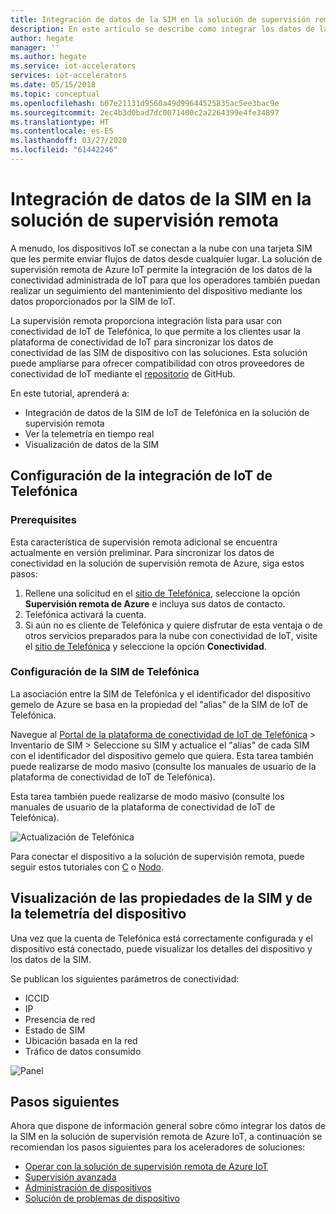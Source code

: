 ```yaml
---
title: Integración de datos de la SIM en la solución de supervisión remota (Azure) | Microsoft Azure
description: En este artículo se describe cómo integrar los datos de la SIM de Telefónica en la solución de supervisión remota.
author: hegate
manager: ''
ms.author: hegate
ms.service: iot-accelerators
services: iot-accelerators
ms.date: 05/15/2018
ms.topic: conceptual
ms.openlocfilehash: b07e21131d9560a49d99644525835ac5ee3bac9e
ms.sourcegitcommit: 2ec4b3d0bad7dc0071400c2a2264399e4fe34897
ms.translationtype: HT
ms.contentlocale: es-ES
ms.lasthandoff: 03/27/2020
ms.locfileid: "61442246"
---
```

# <a name="integrate-sim-data-in-the-remote-monitoring-solution"></a>Integración de datos de la SIM en la solución de supervisión remota

A menudo, los dispositivos IoT se conectan a la nube con una tarjeta SIM que les permite enviar flujos de datos desde cualquier lugar. La solución de supervisión remota de Azure IoT permite la integración de los datos de la conectividad administrada de IoT para que los operadores también puedan realizar un seguimiento del mantenimiento del dispositivo mediante los datos proporcionados por la SIM de IoT.

La supervisión remota proporciona integración lista para usar con conectividad de IoT de Telefónica, lo que permite a los clientes usar la plataforma de conectividad de IoT para sincronizar los datos de conectividad de las SIM de dispositivo con las soluciones. Esta solución puede ampliarse para ofrecer compatibilidad con otros proveedores de conectividad de IoT mediante el [repositorio](https://github.com/Azure/azure-iot-pcs-remote-monitoring-dotnet) de GitHub.

En este tutorial, aprenderá a:

* Integración de datos de la SIM de IoT de Telefónica en la solución de supervisión remota
* Ver la telemetría en tiempo real
* Visualización de datos de la SIM

## <a name="telefnica-iot-integration-setup"></a>Configuración de la integración de IoT de Telefónica

### <a name="prerequisites"></a>Prerequisites

Esta característica de supervisión remota adicional se encuentra actualmente en versión preliminar. Para sincronizar los datos de conectividad en la solución de supervisión remota de Azure, siga estos pasos:

1. Rellene una solicitud en el [sitio de Telefónica](https://iot.telefonica.com/contact), seleccione la opción **Supervisión remota de Azure** e incluya sus datos de contacto.
2. Telefónica activará la cuenta.
3. Si aún no es cliente de Telefónica y quiere disfrutar de esta ventaja o de otros servicios preparados para la nube con conectividad de IoT, visite el [sitio de Telefónica](https://iot.telefonica.com/) y seleccione la opción **Conectividad**.

### <a name="telefnica-sim-setup"></a>Configuración de la SIM de Telefónica
La asociación entre la SIM de Telefónica y el identificador del dispositivo gemelo de Azure se basa en la propiedad del "alias" de la SIM de IoT de Telefónica. 

Navegue al [Portal de la plataforma de conectividad de IoT de Telefónica](https://m2m-movistar-es.telefonica.com/) > Inventario de SIM > Seleccione su SIM y actualice el "alias" de cada SIM con el identificador del dispositivo gemelo que quiera. Esta tarea también puede realizarse de modo masivo (consulte los manuales de usuario de la plataforma de conectividad de IoT de Telefónica).

Esta tarea también puede realizarse de modo masivo (consulte los manuales de usuario de la plataforma de conectividad de IoT de Telefónica).

![Actualización de Telefónica](./media/iot-accelerators-remote-monitoring-telefonica-sim/telefonica_site.png)

Para conectar el dispositivo a la solución de supervisión remota, puede seguir estos tutoriales con [C](iot-accelerators-connecting-devices-linux.md) o [Nodo](iot-accelerators-connecting-devices-node.md). 

## <a name="view-device-telemetry-and-sim-properties"></a>Visualización de las propiedades de la SIM y de la telemetría del dispositivo

Una vez que la cuenta de Telefónica está correctamente configurada y el dispositivo está conectado, puede visualizar los detalles del dispositivo y los datos de la SIM.

Se publican los siguientes parámetros de conectividad:

* ICCID
* IP
* Presencia de red
* Estado de SIM
* Ubicación basada en la red
* Tráfico de datos consumido

![Panel](./media/iot-accelerators-remote-monitoring-telefonica-sim/dashboard.png)

## <a name="next-steps"></a>Pasos siguientes

Ahora que dispone de información general sobre cómo integrar los datos de la SIM en la solución de supervisión remota de Azure IoT, a continuación se recomiendan los pasos siguientes para los aceleradores de soluciones:

* [Operar con la solución de supervisión remota de Azure IoT](quickstart-remote-monitoring-deploy.md)
* [Supervisión avanzada](iot-accelerators-remote-monitoring-monitor.md)
* [Administración de dispositivos](iot-accelerators-remote-monitoring-manage.md)
* [Solución de problemas de dispositivo](iot-accelerators-remote-monitoring-maintain.md)

